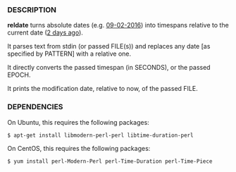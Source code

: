 ### DESCRIPTION

**reldate** turns absolute dates (e.g. <u>09-02-2016</u>) into timespans relative to
the current date (<u>2 days ago</u>).

It parses text from stdin (or passed FILE(s)) and replaces any date [as
specified by PATTERN] with a relative one.

It directly converts the passed timespan (in SECONDS), or the passed
EPOCH.

It prints the modification date, relative to now, of the passed FILE.

### DEPENDENCIES

On Ubuntu, this requires the following packages:

    $ apt-get install libmodern-perl-perl libtime-duration-perl

On CentOS, this requires the following packages:

    $ yum install perl-Modern-Perl perl-Time-Duration perl-Time-Piece


